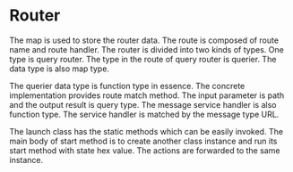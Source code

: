 # Router 

The map is used to store the router data. The route is composed  of route name and route handler. The router is divided into two kinds of types. One type is query router. The type in the route  of query router is querier. The data type is also map type.

The querier data type is function type in essence. The concrete  implementation provides route match method. The input parameter is path and the output result is query type. The message service handler is also function type. The service handler is matched by the message type URL. 

The launch class has the static methods which can be easily invoked. The main body of start method is to create another class instance and run its start method with state hex value. The actions are forwarded to the same instance. 
